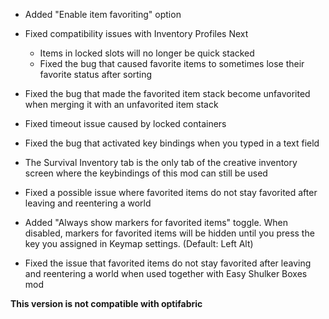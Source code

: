 - Added "Enable item favoriting" option

- Fixed compatibility issues with Inventory Profiles Next
    - Items in locked slots will no longer be quick stacked
    - Fixed the bug that caused favorite items to sometimes lose their favorite status after sorting

- Fixed the bug that made the favorited item stack become unfavorited when merging it with an unfavorited item stack

- Fixed timeout issue caused by locked containers

- Fixed the bug that activated key bindings when you typed in a text field

- The Survival Inventory tab is the only tab of the creative inventory screen where the keybindings of this mod can still be used

- Fixed a possible issue where favorited items do not stay favorited after leaving and reentering a world

- Added "Always show markers for favorited items" toggle. When disabled, markers for favorited items will be hidden until you press the key you assigned in Keymap settings. (Default: Left Alt)

- Fixed the issue that favorited items do not stay favorited after leaving and reentering a world when used together with Easy Shulker Boxes mod

**This version is not compatible with optifabric**
